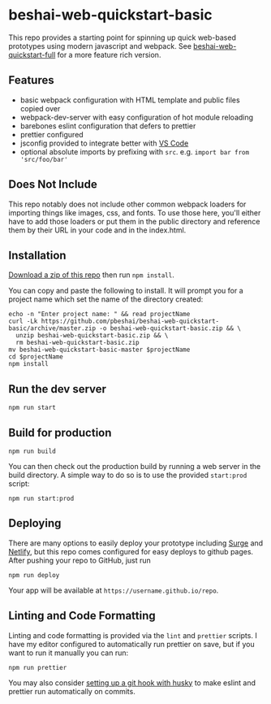 # beshai-web-quickstart-basic

This repo provides a starting point for spinning up quick web-based prototypes using modern javascript and webpack. See [beshai-web-quickstart-full](https://github.com/pbeshai/beshai-web-quickstart-full) for a more feature rich version.

## Features

* basic webpack configuration with HTML template and public files copied over
* webpack-dev-server with easy configuration of hot module reloading
* barebones eslint configuration that defers to prettier
* prettier configured
* jsconfig provided to integrate better with [VS Code](https://code.visualstudio.com/)
* optional absolute imports by prefixing with `src`. e.g. `import bar from 'src/foo/bar'`

## Does Not Include

This repo notably does not include other common webpack loaders for importing things like images, css, and fonts. To use those here, you'll either have to add those loaders or put them in the public directory and reference them by their URL in your code and in the index.html.

## Installation

[Download a zip of this repo](https://github.com/pbeshai/beshai-web-quickstart-basic/archive/master.zip) then run `npm install`.

You can copy and paste the following to install. It will prompt you for a project name which set the name of the directory created:

```shell
echo -n "Enter project name: " && read projectName
curl -Lk https://github.com/pbeshai/beshai-web-quickstart-basic/archive/master.zip -o beshai-web-quickstart-basic.zip && \
  unzip beshai-web-quickstart-basic.zip && \
  rm beshai-web-quickstart-basic.zip
mv beshai-web-quickstart-basic-master $projectName
cd $projectName
npm install
```

## Run the dev server

```shell
npm run start
```


## Build for production

```shell
npm run build
```

You can then check out the production build by running a web server in the build directory. A simple way to do so is to use the provided `start:prod` script:

```shell
npm run start:prod
```


## Deploying

There are many options to easily deploy your prototype including [Surge](https://surge.sh/) and [Netlify](https://www.netlify.com/), but this repo comes configured for easy deploys to github pages. After pushing your repo to GitHub, just run

```shell
npm run deploy
```

Your app will be available at `https://username.github.io/repo`.


## Linting and Code Formatting

Linting and code formatting is provided via the `lint` and `prettier` scripts. I have my editor configured to automatically run prettier on save, but if you want to run it manually you can run:

```shell
npm run prettier
```

You may also consider [setting up a git hook with husky](https://prettier.io/docs/en/precommit.html) to make eslint and prettier run automatically on commits.
